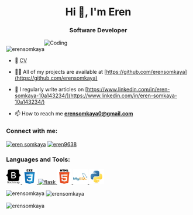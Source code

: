 <h1 align="center">Hi 👋, I'm Eren</h1>
<h3 align="center">Software Developer</h3>
<img align="right" alt="Coding" width="400" src="https://external-content.duckduckgo.com/iu/?u=https%3A%2F%2Fremakelearning.org%2Fwp-content%2Fuploads%2F2020%2F01%2F122.gif&f=1&nofb=1&ipt=ef17f5eb541fec9e64b6237406aabcd85628999021c3f329568b05bfef7a0bdb&ipo=images">

<p align="left"> <img src="https://komarev.com/ghpvc/?username=erensomkaya&label=Profile%20views&color=0e75b6&style=flat" alt="erensomkaya" /> </p>

- 🔭 [CV](https://github.com/erensomkaya/CV)

- 👨‍💻 All of my projects are available at [https://github.com/erensomkaya](https://github.com/erensomkaya)

- 📝 I regularly write articles on [https://www.linkedin.com/in/eren-somkaya-10a143234/](https://www.linkedin.com/in/eren-somkaya-10a143234/)

- 📫 How to reach me **erensomkaya0@gmail.com**

<h3 align="left">Connect with me:</h3>
<p align="left">
<a href="https://linkedin.com/in/eren somkaya" target="blank"><img align="center" src="https://raw.githubusercontent.com/rahuldkjain/github-profile-readme-generator/master/src/images/icons/Social/linked-in-alt.svg" alt="eren somkaya" height="30" width="40" /></a>
<a href="https://stackoverflow.com/users/eren9638" target="blank"><img align="center" src="https://raw.githubusercontent.com/rahuldkjain/github-profile-readme-generator/master/src/images/icons/Social/stack-overflow.svg" alt="eren9638" height="30" width="40" /></a>
</p>

<h3 align="left">Languages and Tools:</h3>
<p align="left"> <a href="https://getbootstrap.com" target="_blank" rel="noreferrer"> <img src="https://raw.githubusercontent.com/devicons/devicon/master/icons/bootstrap/bootstrap-plain-wordmark.svg" alt="bootstrap" width="40" height="40"/> </a> <a href="https://www.w3schools.com/css/" target="_blank" rel="noreferrer"> <img src="https://raw.githubusercontent.com/devicons/devicon/master/icons/css3/css3-original-wordmark.svg" alt="css3" width="40" height="40"/> </a> <a href="https://flask.palletsprojects.com/" target="_blank" rel="noreferrer"> <img src="https://www.vectorlogo.zone/logos/pocoo_flask/pocoo_flask-icon.svg" alt="flask" width="40" height="40"/> </a> <a href="https://www.w3.org/html/" target="_blank" rel="noreferrer"> <img src="https://raw.githubusercontent.com/devicons/devicon/master/icons/html5/html5-original-wordmark.svg" alt="html5" width="40" height="40"/> </a> <a href="https://www.mysql.com/" target="_blank" rel="noreferrer"> <img src="https://raw.githubusercontent.com/devicons/devicon/master/icons/mysql/mysql-original-wordmark.svg" alt="mysql" width="40" height="40"/> </a> <a href="https://www.python.org" target="_blank" rel="noreferrer"> <img src="https://raw.githubusercontent.com/devicons/devicon/master/icons/python/python-original.svg" alt="python" width="40" height="40"/> </a> </p>

<p><img align="left" src="https://github-readme-stats.vercel.app/api/top-langs?username=erensomkaya&show_icons=true&locale=en&layout=compact" alt="erensomkaya" /></p>

<p>&nbsp;<img align="center" src="https://github-readme-stats.vercel.app/api?username=erensomkaya&show_icons=true&locale=en" alt="erensomkaya" /></p>

<p><img align="center" src="https://github-readme-streak-stats.herokuapp.com/?user=erensomkaya&" alt="erensomkaya" /></p>
